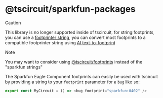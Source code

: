 # @tscircuit/sparkfun-packages

> [!CAUTION]
> This library is no longer supported inside of tscircuit, for string footprints, you can use
> a [footprinter string](https://github.com/tscircuit/footprinter), you can convert most footprints
> to a compatible footprinter string using [AI text-to-footprint](https://text-to-footprint.tscircuit.com)

> [!NOTE]
> You may want to consider using [@tscircuit/footprints](https://github.com/tscircuit/footprints)
> instead of the "sparkfun strings"

The Sparkfun Eagle Component footprints can easily be used with tscircuit by
providing a string to your `footprint` parameter for a `bug` like so:

```ts
export const MyCircuit = () => <bug footprint="sparkfun:0402" />
```

